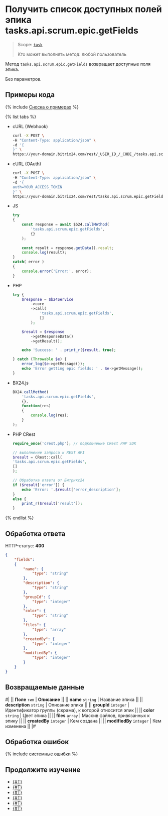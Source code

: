 # Получить список доступных полей эпика tasks.api.scrum.epic.getFields

> Scope: [`task`](../../../scopes/permissions.md)
>
> Кто может выполнять метод: любой пользователь

Метод `tasks.api.scrum.epic.getFields` возвращает доступные поля эпика.

Без параметров.

## Примеры кода

{% include [Сноска о примерах](../../../../_includes/examples.md) %}

{% list tabs %}

- cURL (Webhook)

    ```bash
    curl -X POST \
    -H "Content-Type: application/json" \
    -d '{
    }' \
    https://your-domain.bitrix24.com/rest/_USER_ID_/_CODE_/tasks.api.scrum.epic.getFields
    ```

- cURL (OAuth)

    ```bash
    curl -X POST \
    -H "Content-Type: application/json" \
    -d '{
    auth=YOUR_ACCESS_TOKEN
    }' \
    https://your-domain.bitrix24.com/rest/tasks.api.scrum.epic.getFields
    ```

- JS


    ```js
    try
    {
    	const response = await $b24.callMethod(
    		'tasks.api.scrum.epic.getFields',
    		{}
    	);
    	
    	const result = response.getData().result;
    	console.log(result);
    }
    catch( error )
    {
    	console.error('Error:', error);
    }
    ```

- PHP


    ```php
    try {
        $response = $b24Service
            ->core
            ->call(
                'tasks.api.scrum.epic.getFields',
                []
            );
    
        $result = $response
            ->getResponseData()
            ->getResult();
    
        echo 'Success: ' . print_r($result, true);
    
    } catch (Throwable $e) {
        error_log($e->getMessage());
        echo 'Error getting epic fields: ' . $e->getMessage();
    }
    ```

- BX24.js

    ```js
    BX24.callMethod(
        'tasks.api.scrum.epic.getFields',
        {},
        function(res)
        {
            console.log(res);
        }
    );
    ```

- PHP CRest

    ```php
    require_once('crest.php'); // подключение CRest PHP SDK

    // выполнение запроса к REST API
    $result = CRest::call(
    'tasks.api.scrum.epic.getFields',
    []
    );

    // Обработка ответа от Битрикс24
    if ($result['error']) {
        echo 'Error: '.$result['error_description'];
    }
    else {
        print_r($result['result']);
    }
    ```

{% endlist %}

## Обработка ответа

HTTP-статус: **400**

```json
{
    "fields":
    {
        "name": {
            "type": "string"
        },
        "description": {
            "type": "string"
        },
        "groupId": {
            "type": "integer"
        },
        "color": {
            "type": "string"
        },
        "files": {
            "type": "array"
        },
        "createdBy": {
            "type": "integer"
        },
        "modifiedBy": {
            "type": "integer"
        }
    }
}
```

## Возвращаемые данные

#|
|| **Поле** `тип` | **Описание** ||
|| **name** `string` | Название эпика ||
|| **description** `string` | Описание эпика ||
|| **groupId** `integer` | Идентификатор группы (скрама), к которой относится эпик ||
|| **color** `string` | Цвет эпика ||
|| **files** `array` | Массив файлов, привязанных к эпику ||
|| **createdBy** `integer` | Кем создана ||
|| **modifiedBy** `integer` | Кем изменена ||
|#

## Обработка ошибок

{% include [системные ошибки](../../../../_includes/system-errors.md) %}

## Продолжите изучение 

- [{#T}](./index.md)
- [{#T}](./tasks-api-scrum-epic-add.md)
- [{#T}](./tasks-api-scrum-epic-update.md)
- [{#T}](./tasks-api-scrum-epic-get.md)
- [{#T}](./tasks-api-scrum-epic-list.md)
- [{#T}](./tasks-api-scrum-epic-delete.md)